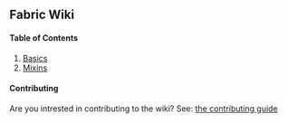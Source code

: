 ## Fabric Wiki

#### Table of Contents
1. [Basics](wiki/basics/basics.md)
2. [Mixins](wiki/mixins/mixins.md)

#### Contributing
Are you intrested in contributing to the wiki? See: [the contributing guide](CONTRIBUTING.md)
